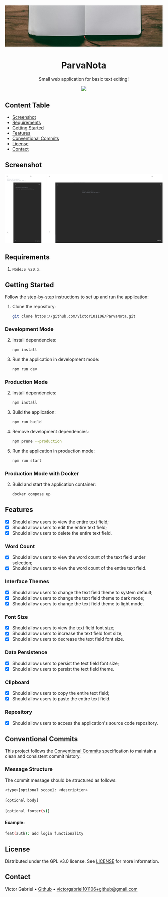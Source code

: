 <img alt="Notepad" src="public/images/readme.banner.jpg" />

<h1 align="center">
    ParvaNota
</h1>

<p align="center">
    Small web application for basic text editing!
</p>

<p align="center">
  <a href="https://skillicons.dev">
    <img src="https://skillicons.dev/icons?i=nodejs,nextjs,tailwind,ts,git,docker" />
  </a>
</p>

## Content Table

- [Screenshot](#screenshot)
- [Requirements](#requirements)
- [Getting Started](#getting-started)
- [Features](#features)
- [Conventional Commits](#conventional-commits)
- [License](#license)
- [Contact](#contact)

## Screenshot

<img alt="Screenshot" src="public/images/readme.screenshot.png">

## Requirements

1. `NodeJS v20.x`.

## Getting Started

Follow the step-by-step instructions to set up and run the application:

1. Clone the repository:

   ```bash
   git clone https://github.com/Victor101106/ParvaNota.git
   ```

### Development Mode

2. Install dependencies:

   ```bash
   npm install
   ```

3. Run the application in development mode:

   ```bash
   npm run dev
   ```

### Production Mode

2. Install dependencies:

   ```bash
   npm install
   ```

3. Build the application:

   ```bash
   npm run build
   ```

4. Remove development dependencies:

   ```bash
   npm prune --production
   ```

5. Run the application in production mode:

   ```bash
   npm run start
   ```

### Production Mode with Docker

2. Build and start the application container:

   ```bash
   docker compose up
   ```

## Features

- [x] Should allow users to view the entire text field;
- [x] Should allow users to edit the entire text field;
- [x] Should allow users to delete the entire text field.

### Word Count

- [x] Should allow users to view the word count of the text field under selection;
- [x] Should allow users to view the word count of the entire text field.

### Interface Themes

- [x] Should allow users to change the text field theme to system default;
- [x] Should allow users to change the text field theme to dark mode;
- [x] Should allow users to change the text field theme to light mode.

### Font Size

- [x] Should allow users to view the text field font size;
- [x] Should allow users to increase the text field font size;
- [x] Should allow users to decrease the text field font size.

### Data Persistence

- [x] Should allow users to persist the text field font size;
- [x] Should allow users to persist the text field theme.

### Clipboard

- [x] Should allow users to copy the entire text field;
- [x] Should allow users to paste the entire text field.

### Repository

- [x] Should allow users to access the application's source code repository.

## Conventional Commits

This project follows the [Conventional Commits](https://www.conventionalcommits.org/) specification to maintain a clean and consistent commit history.

### Message Structure

The commit message should be structured as follows:

```bash
<type>[optional scope]: <description>

[optional body]

[optional footer(s)]
```

#### Example:

```bash
feat(auth): add login functionality
```

## License

Distributed under the GPL v3.0 license. See [LICENSE](LICENSE.md) for more information.

## Contact

Victor Gabriel • [Github](https://github.com/Victor101106/) • victorgabriel101106+github@gmail.com
